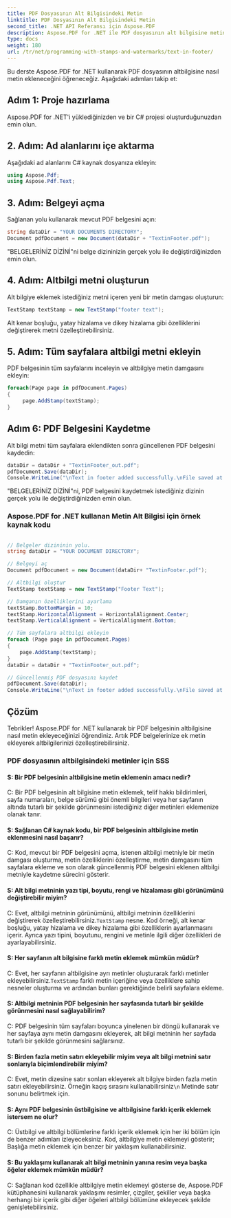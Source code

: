 ```yaml
---
title: PDF Dosyasının Alt Bilgisindeki Metin
linktitle: PDF Dosyasının Alt Bilgisindeki Metin
second_title: .NET API Referansı için Aspose.PDF
description: Aspose.PDF for .NET ile PDF dosyasının alt bilgisine metin eklemeyi öğrenin.
type: docs
weight: 180
url: /tr/net/programming-with-stamps-and-watermarks/text-in-footer/
---
```

Bu derste Aspose.PDF for .NET kullanarak PDF dosyasının altbilgisine nasıl metin ekleneceğini öğreneceğiz. Aşağıdaki adımları takip et:

## Adım 1: Proje hazırlama

Aspose.PDF for .NET'i yüklediğinizden ve bir C# projesi oluşturduğunuzdan emin olun.

## 2. Adım: Ad alanlarını içe aktarma

Aşağıdaki ad alanlarını C# kaynak dosyanıza ekleyin:

```csharp
using Aspose.Pdf;
using Aspose.Pdf.Text;
```

## 3. Adım: Belgeyi açma

Sağlanan yolu kullanarak mevcut PDF belgesini açın:

```csharp
string dataDir = "YOUR DOCUMENTS DIRECTORY";
Document pdfDocument = new Document(dataDir + "TextinFooter.pdf");
```

"BELGELERİNİZ DİZİNİ"ni belge dizininizin gerçek yolu ile değiştirdiğinizden emin olun.

## 4. Adım: Altbilgi metni oluşturun

Alt bilgiye eklemek istediğiniz metni içeren yeni bir metin damgası oluşturun:

```csharp
TextStamp textStamp = new TextStamp("footer text");
```

Alt kenar boşluğu, yatay hizalama ve dikey hizalama gibi özelliklerini değiştirerek metni özelleştirebilirsiniz.

## 5. Adım: Tüm sayfalara altbilgi metni ekleyin

PDF belgesinin tüm sayfalarını inceleyin ve altbilgiye metin damgasını ekleyin:

```csharp
foreach(Page page in pdfDocument.Pages)
{
     page.AddStamp(textStamp);
}
```

## Adım 6: PDF Belgesini Kaydetme

Alt bilgi metni tüm sayfalara eklendikten sonra güncellenen PDF belgesini kaydedin:

```csharp
dataDir = dataDir + "TextinFooter_out.pdf";
pdfDocument.Save(dataDir);
Console.WriteLine("\nText in footer added successfully.\nFile saved at: " + dataDir);
```

"BELGELERİNİZ DİZİNİ"ni, PDF belgesini kaydetmek istediğiniz dizinin gerçek yolu ile değiştirdiğinizden emin olun.

### Aspose.PDF for .NET kullanan Metin Alt Bilgisi için örnek kaynak kodu 
```csharp

// Belgeler dizininin yolu.
string dataDir = "YOUR DOCUMENT DIRECTORY";

// Belgeyi aç
Document pdfDocument = new Document(dataDir+ "TextinFooter.pdf");

// Altbilgi oluştur
TextStamp textStamp = new TextStamp("Footer Text");

// Damganın özelliklerini ayarlama
textStamp.BottomMargin = 10;
textStamp.HorizontalAlignment = HorizontalAlignment.Center;
textStamp.VerticalAlignment = VerticalAlignment.Bottom;

// Tüm sayfalara altbilgi ekleyin
foreach (Page page in pdfDocument.Pages)
{
	page.AddStamp(textStamp);
}
dataDir = dataDir + "TextinFooter_out.pdf";

// Güncellenmiş PDF dosyasını kaydet
pdfDocument.Save(dataDir);
Console.WriteLine("\nText in footer added successfully.\nFile saved at " + dataDir);

```

## Çözüm

Tebrikler! Aspose.PDF for .NET kullanarak bir PDF belgesinin altbilgisine nasıl metin ekleyeceğinizi öğrendiniz. Artık PDF belgelerinize ek metin ekleyerek altbilgilerinizi özelleştirebilirsiniz.

### PDF dosyasının altbilgisindeki metinler için SSS

#### S: Bir PDF belgesinin altbilgisine metin eklemenin amacı nedir?

C: Bir PDF belgesinin alt bilgisine metin eklemek, telif hakkı bildirimleri, sayfa numaraları, belge sürümü gibi önemli bilgileri veya her sayfanın altında tutarlı bir şekilde görünmesini istediğiniz diğer metinleri eklemenize olanak tanır.

#### S: Sağlanan C# kaynak kodu, bir PDF belgesinin altbilgisine metin eklenmesini nasıl başarır?

C: Kod, mevcut bir PDF belgesini açma, istenen altbilgi metniyle bir metin damgası oluşturma, metin özelliklerini özelleştirme, metin damgasını tüm sayfalara ekleme ve son olarak güncellenmiş PDF belgesini eklenen altbilgi metniyle kaydetme sürecini gösterir.

#### S: Alt bilgi metninin yazı tipi, boyutu, rengi ve hizalaması gibi görünümünü değiştirebilir miyim?

 C: Evet, altbilgi metninin görünümünü, altbilgi metninin özelliklerini değiştirerek özelleştirebilirsiniz.`TextStamp` nesne. Kod örneği, alt kenar boşluğu, yatay hizalama ve dikey hizalama gibi özelliklerin ayarlanmasını içerir. Ayrıca yazı tipini, boyutunu, rengini ve metinle ilgili diğer özellikleri de ayarlayabilirsiniz.

#### S: Her sayfanın alt bilgisine farklı metin eklemek mümkün müdür?

 C: Evet, her sayfanın altbilgisine ayrı metinler oluşturarak farklı metinler ekleyebilirsiniz.`TextStamp` farklı metin içeriğine veya özelliklere sahip nesneler oluşturma ve ardından bunları gerektiğinde belirli sayfalara ekleme.

#### S: Altbilgi metninin PDF belgesinin her sayfasında tutarlı bir şekilde görünmesini nasıl sağlayabilirim?

C: PDF belgesinin tüm sayfaları boyunca yinelenen bir döngü kullanarak ve her sayfaya aynı metin damgasını ekleyerek, alt bilgi metninin her sayfada tutarlı bir şekilde görünmesini sağlarsınız.

#### S: Birden fazla metin satırı ekleyebilir miyim veya alt bilgi metnini satır sonlarıyla biçimlendirebilir miyim?

 C: Evet, metin dizesine satır sonları ekleyerek alt bilgiye birden fazla metin satırı ekleyebilirsiniz. Örneğin kaçış sırasını kullanabilirsiniz`\n` Metinde satır sonunu belirtmek için.

#### S: Aynı PDF belgesinin üstbilgisine ve altbilgisine farklı içerik eklemek istersem ne olur?

C: Üstbilgi ve altbilgi bölümlerine farklı içerik eklemek için her iki bölüm için de benzer adımları izleyeceksiniz. Kod, altbilgiye metin eklemeyi gösterir; Başlığa metin eklemek için benzer bir yaklaşım kullanabilirsiniz.

#### S: Bu yaklaşımı kullanarak alt bilgi metninin yanına resim veya başka öğeler eklemek mümkün müdür?

C: Sağlanan kod özellikle altbilgiye metin eklemeyi gösterse de, Aspose.PDF kütüphanesini kullanarak yaklaşımı resimler, çizgiler, şekiller veya başka herhangi bir içerik gibi diğer öğeleri altbilgi bölümüne ekleyecek şekilde genişletebilirsiniz.